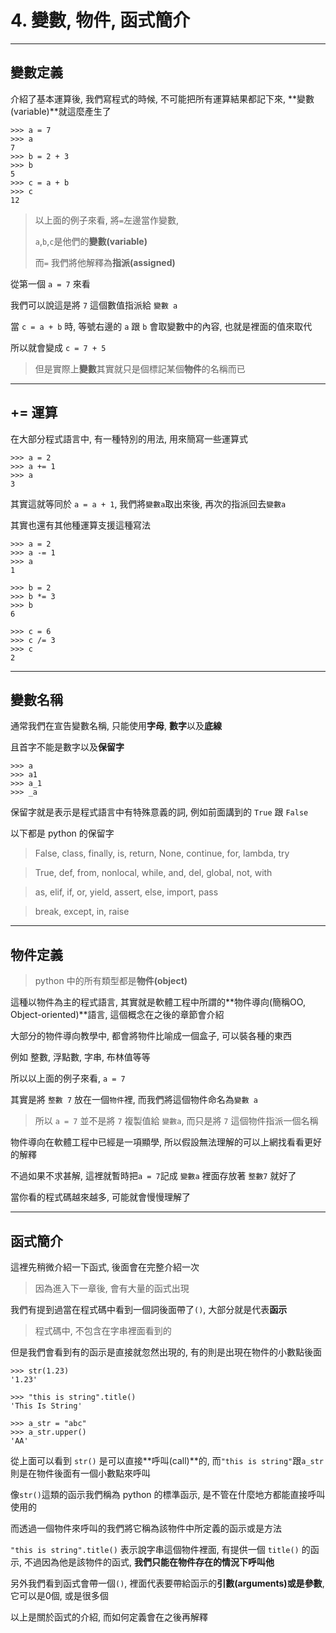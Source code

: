 # 4. 變數, 物件, 函式簡介
---
## 變數定義

介紹了基本運算後, 我們寫程式的時候, 不可能把所有運算結果都記下來, **變數\(variable\)**就這麼產生了

```
>>> a = 7
>>> a
7
>>> b = 2 + 3
>>> b
5
>>> c = a + b
>>> c
12
```

> 以上面的例子來看, 將`=`左邊當作變數, 
>
> `a`,`b`,`c`是他們的**變數\(variable\)**
>
> 而`=` 我們將他解釋為**指派\(assigned\)**

從第一個 `a = 7` 來看

我們可以說這是將 `7` 這個數值指派給 `變數 a`

當 `c = a + b` 時, 等號右邊的 `a` 跟 `b` 會取變數中的內容, 也就是裡面的值來取代

所以就會變成 `c = 7 + 5`

> 但是實際上**變數**其實就只是個標記某個**物件**的名稱而已

---

## += 運算

在大部分程式語言中, 有一種特別的用法, 用來簡寫一些運算式

```
>>> a = 2
>>> a += 1
>>> a
3
```

其實這就等同於 `a = a + 1`, 我們將`變數a`取出來後, 再次的指派回去`變數a`

其實也還有其他種運算支援這種寫法

```
>>> a = 2
>>> a -= 1
>>> a
1

>>> b = 2
>>> b *= 3
>>> b
6

>>> c = 6
>>> c /= 3
>>> c
2
```

---

## 變數名稱

通常我們在宣告變數名稱, 只能使用**字母**, **數字**以及**底線**

且首字不能是數字以及**保留字**

```
>>> a
>>> a1
>>> a_1
>>> _a
```

保留字就是表示是程式語言中有特殊意義的詞, 例如前面講到的 `True` 跟 `False`

以下都是 python 的保留字

> False, class, finally, is, return, None, continue, for, lambda, try

> True, def, from, nonlocal, while, and, del, global, not, with

> as, elif, if, or, yield, assert, else, import, pass

> break, except, in, raise

---

## 物件定義

> python 中的所有類型都是**物件\(object\)**

這種以物件為主的程式語言, 其實就是軟體工程中所謂的**物件導向\(簡稱OO, Object-oriented\)**語言, 這個概念在之後的章節會介紹

大部分的物件導向教學中, 都會將物件比喻成一個盒子, 可以裝各種的東西

例如 整數, 浮點數, 字串, 布林值等等

所以以上面的例子來看, `a = 7`

其實是將 `整數 7` 放在一個`物件`裡, 而我們將這個物件命名為`變數 a`

> 所以 `a = 7` 並不是將 `7` 複製值給 `變數a`, 而只是將 `7` 這個物件指派一個名稱

物件導向在軟體工程中已經是一項顯學, 所以假設無法理解的可以上網找看看更好的解釋

不過如果不求甚解, 這裡就暫時把``a = 7``記成 `變數a` 裡面存放著 `整數7` 就好了

當你看的程式碼越來越多, 可能就會慢慢理解了

---

## 函式簡介

這裡先稍微介紹一下函式, 後面會在完整介紹一次

> 因為進入下一章後, 會有大量的函式出現

我們有提到過當在程式碼中看到一個詞後面帶了`()`, 大部分就是代表**函示**

> 程式碼中, 不包含在字串裡面看到的

但是我們會看到有的函示是直接就忽然出現的, 有的則是出現在物件的小數點後面

```
>>> str(1.23)
'1.23'

>>> "this is string".title()
'This Is String'

>>> a_str = "abc"
>>> a_str.upper()
'AA'
```

從上面可以看到 `str()` 是可以直接**呼叫(call)**的, 而`"this is string"`跟`a_str`則是在物件後面有一個小數點來呼叫

像`str()`這類的函示我們稱為 python 的標準函示, 是不管在什麼地方都能直接呼叫使用的

而透過一個物件來呼叫的我們將它稱為該物件中所定義的函示或是方法

`"this is string".title()` 表示說字串這個物件裡面, 有提供一個 `title()` 的函示, 不過因為他是該物件的函式, **我們只能在物件存在的情況下呼叫他**

另外我們看到函式會帶一個`()`, 裡面代表要帶給函示的**引數(arguments)**或是**參數**, 它可以是0個, 或是很多個

以上是關於函式的介紹, 而如何定義會在之後再解釋